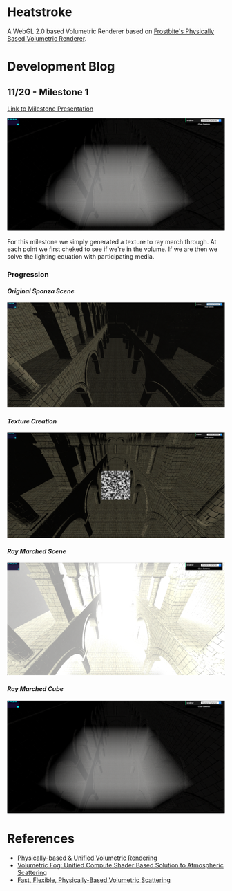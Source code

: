# Heatstroke
A WebGL 2.0 based Volumetric Renderer based on [Frostbite's Physically Based Volumetric Renderer](https://www.ea.com/frostbite/news/physically-based-unified-volumetric-rendering-in-frostbite).

# Development Blog

## 11/20 - Milestone 1
[Link to Milestone Presentation](https://docs.google.com/presentation/d/1uzm42jYGMUiYdBnvM8cXamCGwLEN59TKImay_TON58w/edit?usp=sharing)

![](images/milestone1/textureFog.png)

For this milestone we simply generated a texture to ray march through. At each point we first cheked to see if we're in the volume. If we are then we solve the lighting equation with participating media. 

### Progression 

#### *Original Sponza Scene*
![](images/sponza.png)

#### *Texture Creation*
![](images/milestone1/texture.png)

#### *Ray Marched Scene*
![](images/milestone1/foggySponza.png)

#### *Ray Marched Cube*
![](images/milestone1/textureFog.png)

# References
- [Physically-based & Unified Volumetric Rendering](https://www.ea.com/frostbite/news/physically-based-unified-volumetric-rendering-in-frostbite)
- [Volumetric Fog: Unified Compute Shader Based Solution to Atmospheric Scattering](https://bartwronski.files.wordpress.com/2014/08/bwronski_volumetric_fog_siggraph2014.pdf)
- [Fast, Flexible, Physically-Based Volumetric Scattering](https://developer.nvidia.com/sites/default/files/akamai/gameworks/downloads/papers/NVVL/Fast_Flexible_Physically-Based_Volumetric_Light_Scattering.pdf)


